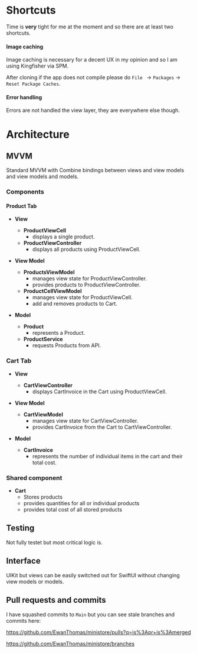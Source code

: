 
# Shortcuts

Time is **very** tight for me at the moment and so there are at least two shortcuts.

#### Image caching 
Image caching is necessary for a decent UX in my opinion and so I am using Kingfisher via SPM.

After cloning if the app does not compile please do `File ` -> `Packages` -> `Reset Package Caches`.

#### Error handling
Errors are not handled the view layer, they are everywhere else though.


# Architecture

## MVVM

Standard MVVM with Combine bindings between views and view models and view models and models.

### Components

#### Product Tab
-	**View**
	  - **ProductViewCell**
	    - displays a single product.
	  - **ProductViewController**
	    - displays all products using ProductViewCell.

-	**View Model**
	  - **ProductsViewModel**
	    -  manages view state for ProductViewController.
	    - provides products to ProductViewController.
	  - **ProductCellViewModel**
	    - manages view state for ProductViewCell.
	    - add and removes products to Cart.

-	**Model**
	  - **Product**
	    -  represents a Product.
	  - **ProductService**
	    - requests Products from API.

### Cart Tab

-	**View**
	  - **CartViewController**
	    - displays CartInvoice in the Cart using ProductViewCell.

-	**View Model**
	  - **CartViewModel**
		  - manages view state for CartViewController.
		  - provides CartInvoice from the Cart to CartViewController.

-	**Model**
	  - **CartInvoice**
		  -  represents the number of individual items in the cart and their total cost.

### Shared component
- **Cart**	
	- Stores products 
	- provides quantities for all or individual products 
	- provides total cost of all stored products 


## Testing

Not fully testet but most critical logic is.

## Interface

UIKit but views can be easily switched out for SwiftUI without changing view models or models.


## Pull requests and commits

I have squashed commits to `Main` but you can see stale branches and commits here:

https://github.com/EwanThomas/ministore/pulls?q=is%3Apr+is%3Amerged

https://github.com/EwanThomas/ministore/branches


